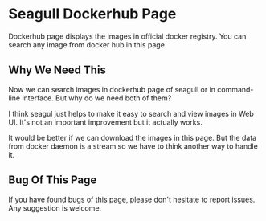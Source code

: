 
# Seagull Dockerhub Page

Dockerhub page displays the images in official docker registry. You can search any image from docker hub in this page.

## Why We Need This

Now we can search images in dockerhub page of seagull or in command-line interface. But why do we need both of them?

I think seagul just helps to make it easy to search and view images in Web UI. It's not an important improvement but it actually works.

It would be better if we can download the images in this page. But the data from docker daemon is a stream so we have to think another way to handle it.

## Bug Of This Page

If you have found bugs of this page, please don't hesitate to report issues. Any suggestion is welcome.
